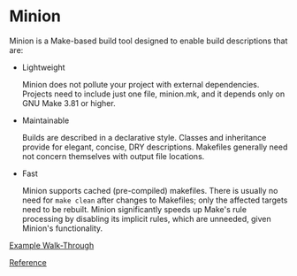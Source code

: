 # Minion

Minion is a Make-based build tool designed to enable build descriptions that
are:

* Lightweight

  Minion does not pollute your project with external dependencies.  Projects
  need to include just one file, minion.mk, and it depends only on GNU Make
  3.81 or higher.

* Maintainable

  Builds are described in a declarative style.  Classes and inheritance
  provide for elegant, concise, DRY descriptions.  Makefiles generally
  need not concern themselves with output file locations.

* Fast

  Minion supports cached (pre-compiled) makefiles.  There is usually no need
  for `make clean` after changes to Makefiles; only the affected targets
  need to be rebuilt.  Minion significantly speeds up Make's rule processing
  by disabling its implicit rules, which are unneeded, given Minion's
  functionality.

[Example Walk-Through](example.md)

[Reference](minion.md)
